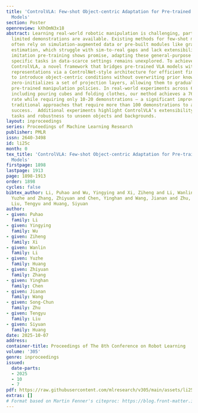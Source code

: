 ```yaml
---
title: 'ControlVLA: Few-shot Object-centric Adaptation for Pre-trained Vision-Language-Action
  Models'
section: Poster
openreview: kXhOmN3x18
abstract: Learning real-world robotic manipulation is challenging, particularly when
  limited demonstrations are available. Existing methods for few-shot manipulation
  often rely on simulation-augmented data or pre-built modules like grasping and pose
  estimation, which struggle with sim-to-real gaps and lack extensibility. While large-scale
  imitation pre-training shows promise, adapting these general-purpose policies to
  specific tasks in data-scarce settings remains unexplored. To achieve this, we propose
  ControlVLA, a novel framework that bridges pre-trained VLA models with object-centric
  representations via a ControlNet-style architecture for efficient fine-tuning. Specifically,
  to introduce object-centric conditions without overwriting prior knowledge, ControlVLA
  zero-initializes a set of projection layers, allowing them to gradually adapt the
  pre-trained manipulation policies. In real-world experiments across 6 diverse tasks,
  including pouring cubes and folding clothes, our method achieves a 76.7% success
  rate while requiring only 10-20 demonstrations — a significant improvement over
  traditional approaches that require more than 100 demonstrations to achieve comparable
  success.  Additional experiments highlight ControlVLA’s extensibility to long-horizon
  tasks and robustness to unseen objects and backgrounds.
layout: inproceedings
series: Proceedings of Machine Learning Research
publisher: PMLR
issn: 2640-3498
id: li25c
month: 0
tex_title: 'ControlVLA: Few-shot Object-centric Adaptation for Pre-trained Vision-Language-Action
  Models'
firstpage: 1898
lastpage: 1913
page: 1898-1913
order: 1898
cycles: false
bibtex_author: Li, Puhao and Wu, Yingying and Xi, Ziheng and Li, Wanlin and Huang,
  Yuzhe and Zhang, Zhiyuan and Chen, Yinghan and Wang, Jianan and Zhu, Song-Chun and
  Liu, Tengyu and Huang, Siyuan
author:
- given: Puhao
  family: Li
- given: Yingying
  family: Wu
- given: Ziheng
  family: Xi
- given: Wanlin
  family: Li
- given: Yuzhe
  family: Huang
- given: Zhiyuan
  family: Zhang
- given: Yinghan
  family: Chen
- given: Jianan
  family: Wang
- given: Song-Chun
  family: Zhu
- given: Tengyu
  family: Liu
- given: Siyuan
  family: Huang
date: 2025-10-07
address:
container-title: Proceedings of The 8th Conference on Robot Learning
volume: '305'
genre: inproceedings
issued:
  date-parts:
  - 2025
  - 10
  - 7
pdf: https://raw.githubusercontent.com/mlresearch/v305/main/assets/li25c/li25c.pdf
extras: []
# Format based on Martin Fenner's citeproc: https://blog.front-matter.io/posts/citeproc-yaml-for-bibliographies/
---
```

